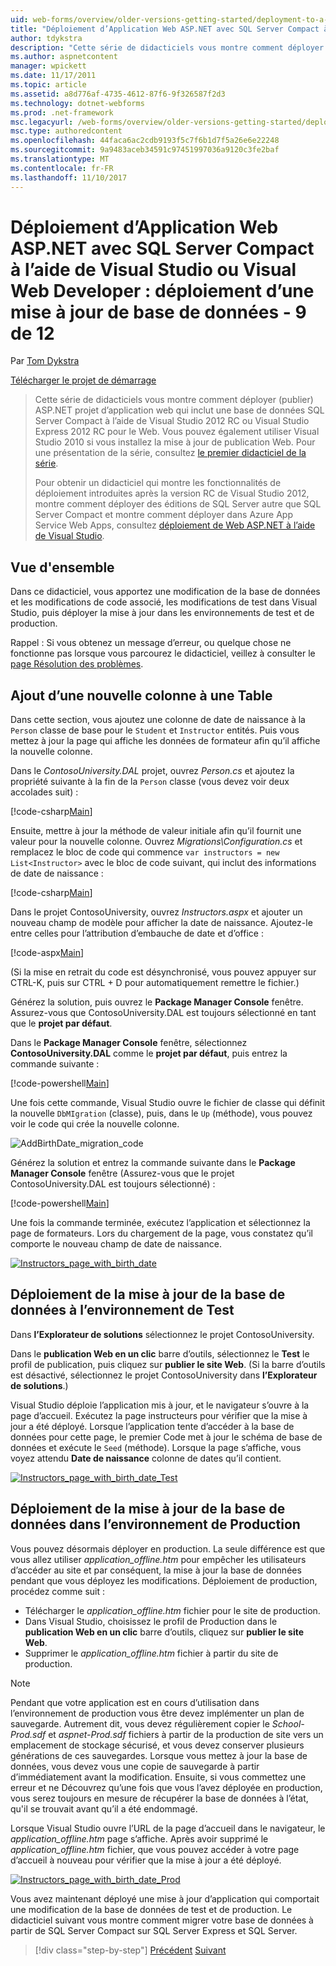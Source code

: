```yaml
---
uid: web-forms/overview/older-versions-getting-started/deployment-to-a-hosting-provider/deployment-to-a-hosting-provider-deploying-a-database-update-9-of-12
title: "Déploiement d’Application Web ASP.NET avec SQL Server Compact à l’aide de Visual Studio ou Visual Web Developer : déploiement d’une mise à jour de base de données - 9 12 | Documents Microsoft"
author: tdykstra
description: "Cette série de didacticiels vous montre comment déployer (publier) ASP.NET projet d’application web qui inclut une base de données SQL Server Compact à l’aide de Visual Stu..."
ms.author: aspnetcontent
manager: wpickett
ms.date: 11/17/2011
ms.topic: article
ms.assetid: a8d776af-4735-4612-87f6-9f326587f2d3
ms.technology: dotnet-webforms
ms.prod: .net-framework
msc.legacyurl: /web-forms/overview/older-versions-getting-started/deployment-to-a-hosting-provider/deployment-to-a-hosting-provider-deploying-a-database-update-9-of-12
msc.type: authoredcontent
ms.openlocfilehash: 44faca6ac2cdb9193f5c7f6b1d7f5a26e6e22248
ms.sourcegitcommit: 9a9483aceb34591c97451997036a9120c3fe2baf
ms.translationtype: MT
ms.contentlocale: fr-FR
ms.lasthandoff: 11/10/2017
---
```

<a name="deploying-an-aspnet-web-application-with-sql-server-compact-using-visual-studio-or-visual-web-developer-deploying-a-database-update---9-of-12"></a>Déploiement d’Application Web ASP.NET avec SQL Server Compact à l’aide de Visual Studio ou Visual Web Developer : déploiement d’une mise à jour de base de données - 9 de 12
====================
Par [Tom Dykstra](https://github.com/tdykstra)

[Télécharger le projet de démarrage](http://code.msdn.microsoft.com/Deploying-an-ASPNET-Web-4e31366b)

> Cette série de didacticiels vous montre comment déployer (publier) ASP.NET projet d’application web qui inclut une base de données SQL Server Compact à l’aide de Visual Studio 2012 RC ou Visual Studio Express 2012 RC pour le Web. Vous pouvez également utiliser Visual Studio 2010 si vous installez la mise à jour de publication Web. Pour une présentation de la série, consultez [le premier didacticiel de la série](deployment-to-a-hosting-provider-introduction-1-of-12.md).
> 
> Pour obtenir un didacticiel qui montre les fonctionnalités de déploiement introduites après la version RC de Visual Studio 2012, montre comment déployer des éditions de SQL Server autre que SQL Server Compact et montre comment déployer dans Azure App Service Web Apps, consultez [déploiement de Web ASP.NET à l’aide de Visual Studio](../../deployment/visual-studio-web-deployment/introduction.md).


## <a name="overview"></a>Vue d'ensemble

Dans ce didacticiel, vous apportez une modification de la base de données et les modifications de code associé, les modifications de test dans Visual Studio, puis déployer la mise à jour dans les environnements de test et de production.

Rappel : Si vous obtenez un message d’erreur, ou quelque chose ne fonctionne pas lorsque vous parcourez le didacticiel, veillez à consulter le [page Résolution des problèmes](deployment-to-a-hosting-provider-creating-and-installing-deployment-packages-12-of-12.md).

## <a name="adding-a-new-column-to-a-table"></a>Ajout d’une nouvelle colonne à une Table

Dans cette section, vous ajoutez une colonne de date de naissance à la `Person` classe de base pour le `Student` et `Instructor` entités. Puis vous mettez à jour la page qui affiche les données de formateur afin qu’il affiche la nouvelle colonne.

Dans le *ContosoUniversity.DAL* projet, ouvrez *Person.cs* et ajoutez la propriété suivante à la fin de la `Person` classe (vous devez voir deux accolades suit) :

[!code-csharp[Main](deployment-to-a-hosting-provider-deploying-a-database-update-9-of-12/samples/sample1.cs)]

Ensuite, mettre à jour la méthode de valeur initiale afin qu’il fournit une valeur pour la nouvelle colonne. Ouvrez *Migrations\Configuration.cs* et remplacez le bloc de code qui commence `var instructors = new List<Instructor>` avec le bloc de code suivant, qui inclut des informations de date de naissance :

[!code-csharp[Main](deployment-to-a-hosting-provider-deploying-a-database-update-9-of-12/samples/sample2.cs)]

Dans le projet ContosoUniversity, ouvrez *Instructors.aspx* et ajouter un nouveau champ de modèle pour afficher la date de naissance. Ajoutez-le entre celles pour l’attribution d’embauche de date et d’office :

[!code-aspx[Main](deployment-to-a-hosting-provider-deploying-a-database-update-9-of-12/samples/sample3.aspx)]

(Si la mise en retrait du code est désynchronisé, vous pouvez appuyer sur CTRL-K, puis sur CTRL + D pour automatiquement remettre le fichier.)

Générez la solution, puis ouvrez le **Package Manager Console** fenêtre. Assurez-vous que ContosoUniversity.DAL est toujours sélectionné en tant que le **projet par défaut**.

Dans le **Package Manager Console** fenêtre, sélectionnez **ContosoUniversity.DAL** comme le **projet par défaut**, puis entrez la commande suivante :

[!code-powershell[Main](deployment-to-a-hosting-provider-deploying-a-database-update-9-of-12/samples/sample4.ps1)]

Une fois cette commande, Visual Studio ouvre le fichier de classe qui définit la nouvelle `DbMIgration` (classe), puis, dans le `Up` (méthode), vous pouvez voir le code qui crée la nouvelle colonne.

![AddBirthDate_migration_code](deployment-to-a-hosting-provider-deploying-a-database-update-9-of-12/_static/image1.png)

Générez la solution et entrez la commande suivante dans le **Package Manager Console** fenêtre (Assurez-vous que le projet ContosoUniversity.DAL est toujours sélectionné) :

[!code-powershell[Main](deployment-to-a-hosting-provider-deploying-a-database-update-9-of-12/samples/sample5.ps1)]

Une fois la commande terminée, exécutez l’application et sélectionnez la page de formateurs. Lors du chargement de la page, vous constatez qu’il comporte le nouveau champ de date de naissance.

[![Instructors_page_with_birth_date](deployment-to-a-hosting-provider-deploying-a-database-update-9-of-12/_static/image3.png)](deployment-to-a-hosting-provider-deploying-a-database-update-9-of-12/_static/image2.png)

## <a name="deploying-the-database-update-to-the-test-environment"></a>Déploiement de la mise à jour de la base de données à l’environnement de Test

Dans **l’Explorateur de solutions** sélectionnez le projet ContosoUniversity.

Dans le **publication Web en un clic** barre d’outils, sélectionnez le **Test** le profil de publication, puis cliquez sur **publier le site Web**. (Si la barre d’outils est désactivé, sélectionnez le projet ContosoUniversity dans **l’Explorateur de solutions**.)

Visual Studio déploie l’application mis à jour, et le navigateur s’ouvre à la page d’accueil. Exécutez la page instructeurs pour vérifier que la mise à jour a été déployé. Lorsque l’application tente d’accéder à la base de données pour cette page, le premier Code met à jour le schéma de base de données et exécute le `Seed` (méthode). Lorsque la page s’affiche, vous voyez attendu **Date de naissance** colonne de dates qu’il contient.

[![Instructors_page_with_birth_date_Test](deployment-to-a-hosting-provider-deploying-a-database-update-9-of-12/_static/image5.png)](deployment-to-a-hosting-provider-deploying-a-database-update-9-of-12/_static/image4.png)

## <a name="deploying-the-database-update-to-the-production-environment"></a>Déploiement de la mise à jour de la base de données dans l’environnement de Production

Vous pouvez désormais déployer en production. La seule différence est que vous allez utiliser *application\_offline.htm* pour empêcher les utilisateurs d’accéder au site et par conséquent, la mise à jour la base de données pendant que vous déployez les modifications. Déploiement de production, procédez comme suit :

- Télécharger le *application\_offline.htm* fichier pour le site de production.
- Dans Visual Studio, choisissez le profil de Production dans le **publication Web en un clic** barre d’outils, cliquez sur **publier le site Web**.
- Supprimer le *application\_offline.htm* fichier à partir du site de production.

> [!NOTE]
> Pendant que votre application est en cours d’utilisation dans l’environnement de production vous être devez implémenter un plan de sauvegarde. Autrement dit, vous devez régulièrement copier le *School-Prod.sdf* et *aspnet-Prod.sdf* fichiers à partir de la production de site vers un emplacement de stockage sécurisé, et vous devez conserver plusieurs générations de ces sauvegardes. Lorsque vous mettez à jour la base de données, vous devez vous une copie de sauvegarde à partir d’immédiatement avant la modification. Ensuite, si vous commettez une erreur et ne Découvrez qu’une fois que vous l’avez déployée en production, vous serez toujours en mesure de récupérer la base de données à l’état, qu'il se trouvait avant qu’il a été endommagé.


Lorsque Visual Studio ouvre l’URL de la page d’accueil dans le navigateur, le *application\_offline.htm* page s’affiche. Après avoir supprimé le *application\_offline.htm* fichier, que vous pouvez accéder à votre page d’accueil à nouveau pour vérifier que la mise à jour a été déployé.

[![Instructors_page_with_birth_date_Prod](deployment-to-a-hosting-provider-deploying-a-database-update-9-of-12/_static/image7.png)](deployment-to-a-hosting-provider-deploying-a-database-update-9-of-12/_static/image6.png)

Vous avez maintenant déployé une mise à jour d’application qui comportait une modification de la base de données de test et de production. Le didacticiel suivant vous montre comment migrer votre base de données à partir de SQL Server Compact sur SQL Server Express et SQL Server.

>[!div class="step-by-step"]
[Précédent](deployment-to-a-hosting-provider-deploying-a-code-only-update-8-of-12.md)
[Suivant](deployment-to-a-hosting-provider-migrating-to-sql-server-10-of-12.md)
